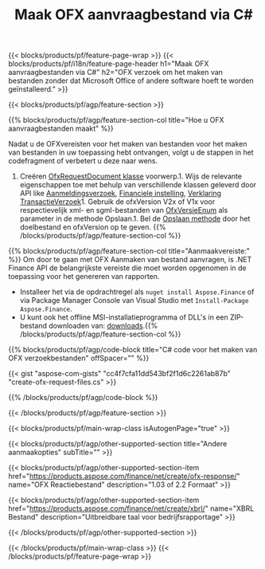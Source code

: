 ﻿---
title: Maak OFX aanvraagbestand via C#
description: Voorbeeldcode voor het maken van OFX verzoekbestand. Gebruik API voorbeeldcode voor het genereren van batch-OFX aanvraagbestanden binnen .NET-gebaseerde applicaties. 
url: /nl/net/create/ofx-request/
family: finance
platformtag: net
feature: create
informat: OFX Request
outformat: 
otherformats: OFX Response
---
{{< blocks/products/pf/feature-page-wrap >}}
{{< blocks/products/pf/i18n/feature-page-header h1="Maak OFX aanvraagbestanden via C#" h2="OFX verzoek om het maken van bestanden zonder dat Microsoft Office of andere software hoeft te worden geïnstalleerd." >}}

{{< blocks/products/pf/agp/feature-section >}}

{{% blocks/products/pf/agp/feature-section-col title="Hoe u OFX aanvraagbestanden maakt" %}}

Nadat u de OFXvereisten voor het maken van bestanden voor het maken van bestanden in uw toepassing hebt ontvangen, volgt u de stappen in het codefragment of verbetert u deze naar wens.

1. Creëren [OfxRequestDocument klasse](https://apireference.aspose.com/finance/net/aspose.finance.ofx/ofxrequestdocument) voorwerp.1. Wijs de relevante eigenschappen toe met behulp van verschillende klassen geleverd door API like [Aanmeldingsverzoek](https://apireference.aspose.com/finance/net/aspose.finance.ofx.signon/signonrequest), [Financiele instelling](https://apireference.aspose.com/finance/net/aspose.finance.ofx.signon/financialinstitution), [Verklaring TransactieVerzoek](https://apireference.aspose.com/finance/net/aspose.finance.ofx.bank/statementtransactionrequest)1. Gebruik de ofxVersion V2x of V1x voor respectievelijk xml- en sgml-bestanden van [OfxVersieEnum](https://apireference.aspose.com/finance/net/aspose.finance.ofx/ofxversionenum) als parameter in de methode Opslaan.1. Bel de [Opslaan methode](https://apireference.aspose.com/finance/net/aspose.finance.ofx/ofxrequestdocument/methods/save) door het doelbestand en ofxVersion op te geven.
{{% /blocks/products/pf/agp/feature-section-col %}}

{{% blocks/products/pf/agp/feature-section-col title="Aanmaakvereiste:" %}}
Om door te gaan met OFX Aanmaken van bestand aanvragen, is .NET Finance API de belangrijkste vereiste die moet worden opgenomen in de toepassing voor het genereren van rapporten. 
- Installeer het via de opdrachtregel als ```nuget install Aspose.Finance``` of via Package Manager Console van Visual Studio met ```Install-Package Aspose.Finance```.
- U kunt ook het offline MSI-installatieprogramma of DLL's in een ZIP-bestand downloaden van: [downloads](https://downloads.aspose.com/finance/net).{{% /blocks/products/pf/agp/feature-section-col %}}

{{% blocks/products/pf/agp/code-block title="C# code voor het maken van OFX verzoekbestanden" offSpacer="" %}}

{{< gist "aspose-com-gists" "cc4f7cfa11dd543bf2f1d6c2261ab87b" "create-ofx-request-files.cs" >}}

{{% /blocks/products/pf/agp/code-block %}}

{{< /blocks/products/pf/agp/feature-section >}}

{{< blocks/products/pf/main-wrap-class isAutogenPage="true" >}}

{{< blocks/products/pf/agp/other-supported-section title="Andere aanmaakopties" subTitle="" >}}

{{< blocks/products/pf/agp/other-supported-section-item href="https://products.aspose.com/finance/net/create/ofx-response/" name="OFX Reactiebestand" description="1.03 of 2.2 Formaat" >}}

{{< blocks/products/pf/agp/other-supported-section-item href="https://products.aspose.com/finance/net/create/xbrl/" name="XBRL Bestand" description="Uitbreidbare taal voor bedrijfsrapportage" >}}


{{< /blocks/products/pf/agp/other-supported-section >}}

{{< /blocks/products/pf/main-wrap-class >}}
{{< /blocks/products/pf/feature-page-wrap >}}